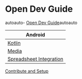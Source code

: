 # Open Dev Guide 

<!-- TOC -->
autoauto- [Open Dev Guide](#open-dev-guide)autoauto
<!-- /TOC -->

| Android |
|-------------|
|[Kotlin](android/kotlin.md)|
|[Media](android/media.md)|
|[Spreadsheet Integration](android/spreadsheet-integration.md)|

[Contribute and Setup](setup.md)